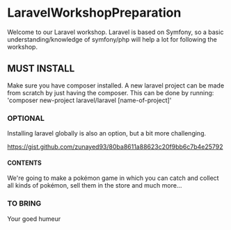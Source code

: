 # LaravelWorkshopPreparation

Welcome to our Laravel workshop.
Laravel is based on Symfony, so 
a basic understanding/knowledge of symfony/php 
will help a lot for following the workshop. 

## MUST INSTALL

Make sure you have composer installed. A new
laravel project can be made from scratch by just having 
the composer. This can be done by running:
'composer new-project laravel/laravel [name-of-project]'

### OPTIONAL

Installing laravel globally is also an option, but
a bit more challenging.
 
https://gist.github.com/zunayed93/80ba8611a88623c20f9bb6c7b4e25792


#### CONTENTS

We're going to make a pokémon game in which you can catch
and collect all kinds of pokémon, sell them in the store and
much more...

### TO BRING

Your goed humeur

